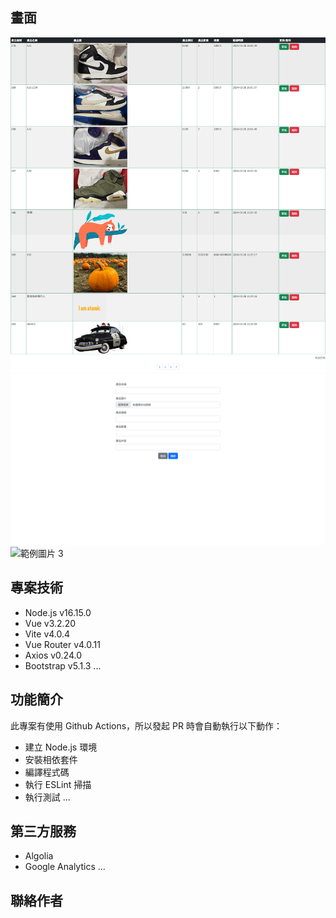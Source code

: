
## 畫面

![範例圖片 1](https://github.com/kaoeddie26/projectfinal/blob/main/images/%E7%94%A2%E5%93%81%E5%88%97%E8%A1%A8.png)
![範例圖片 2](https://github.com/kaoeddie26/projectfinal/blob/main/images/%E6%96%B0%E5%A2%9E%E5%95%86%E5%93%81.png)
![範例圖片 3](https://fakeimg.pl/500/)

## 專案技術

- Node.js v16.15.0
- Vue v3.2.20
- Vite v4.0.4
- Vue Router v4.0.11
- Axios v0.24.0
- Bootstrap v5.1.3
...


## 功能簡介

此專案有使用 Github Actions，所以發起 PR 時會自動執行以下動作：

- 建立 Node.js 環境
- 安裝相依套件
- 編譯程式碼
- 執行 ESLint 掃描
- 執行測試
...

## 第三方服務

- Algolia
- Google Analytics
...

## 聯絡作者

